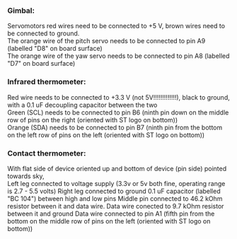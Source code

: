 
### **Gimbal:**  
Servomotors red wires need to be connected to +5 V, brown wires need to be connected to ground.  
The orange wire of the pitch servo needs to be connected to pin A9 (labelled "D8" on board surface)  
The orange wire of the yaw servo needs to be connected to pin A8 (labelled "D7" on board surface)  


### **Infrared thermometer:**  
Red wire needs to be connected to +3.3 V (not 5V!!!!!!!!!!!!!), black to ground, with a 0.1 uF decoupling capacitor between the two  
Green (SCL) needs to be connected to pin B6 (ninth pin down on the middle row of pins on the right (oriented with ST logo on bottom))  
Orange (SDA) needs to be connected to pin B7 (ninth pin from the bottom on the left row of pins on the left (oriented with ST logo on bottom))  

### **Contact thermometer:**  
With flat side of device oriented up and bottom of device (pin side) pointed towards sky,  
Left leg connected to voltage supply (3.3v or 5v both fine, operating range is 2.7 - 5.5 volts)
Right leg connected to ground
0.1 uF capacitor (labelled "BC 104") between high and low pins
Middle pin connected to 46.2 kOhm resistor between it and data wire.
Data wire conected to 9.7 kOhm resistor between it and ground
Data wire connected to pin A1 (fifth pin from the bottom on the middle row of pins on the left (oriented with ST logo on bottom))